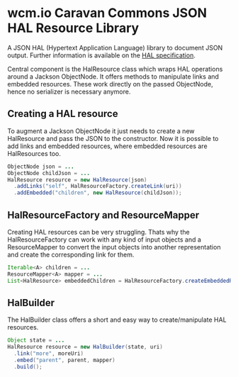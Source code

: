 wcm.io Caravan Commons JSON HAL Resource Library
================================================

A JSON HAL (Hypertext Application Language) library to document JSON output. Further information is available on the [HAL specification](http://stateless.co/hal_specification.html).

Central component is the HalResource class which wraps HAL operations around a Jackson ObjectNode. It offers methods to manipulate links and embedded resources. These work directly on the passed ObjectNode, hence no serializer is necessary anymore.

Creating a HAL resource
-----------------------

To augment a Jackson ObjectNode it just needs to create a new HalResource and pass the JSON to the constructor. Now it is possible to add links and embedded resources, where embedded resources are HalResources too.

```java
ObjectNode json = ...
ObjectNode childJson = ...
HalResource resource = new HalResource(json)
  .addLinks("self", HalResourceFactory.createLink(uri))
  .addEmbedded("children", new HalResource(childJson));
```
	  
HalResourceFactory and ResourceMapper
-------------------------------------

Creating HAL resources can be very struggling. Thats why the HalResourceFactory can work with any kind of input objects and a ResourceMapper to convert the input objects into another representation and create the corresponding link for them.

```java
Iterable<A> children = ...
ResourceMapper<A> mapper = ...
List<HalResource> embeddedChildren = HalResourceFactory.createEmbeddedResources(children, mapper);
```

HalBuilder
----------

The HalBuilder class offers a short and easy way to create/manipulate HAL resources.

```java
Object state = ...
HalResource resource = new HalBuilder(state, uri)
  .link("more", moreUri)
  .embed("parent", parent, mapper)
  .build();

```
